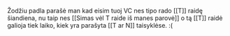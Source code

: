Žodžiu padla parašė man kad eisim tuoj VC nes tipo rado [[T]] raidę šiandiena, nu taip nes [[Simas vėl T raide iš manes parovė]] o tą [[T]] raidė galioja tiek laiko, kiek yra parašyta [[T ar N]] taisyklėse.
:(